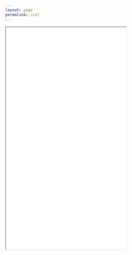 ```yaml
---
layout: page
permalink: /cv/
---
```


<iframe src="{{ site.baseurl }}/pdfs/mummy_cv_web.pdf" width="75%" height="700px">&nbsp;</iframe>